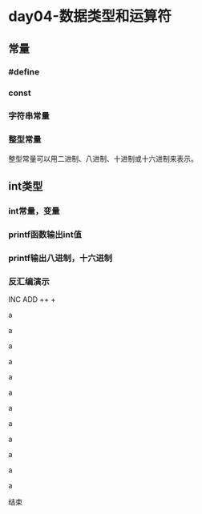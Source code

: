 # day04-数据类型和运算符

## 常量
### #define
### const
### 字符串常量
### 整型常量
   整型常量可以用二进制、八进制、十进制或十六进制来表示。 


## int类型
### int常量，变量
### printf函数输出int值
### printf输出八进制，十六进制




### 反汇编演示
INC ADD
++  +



























































a

a

a

a

a

a

a

a

a

a

a

a

结束

